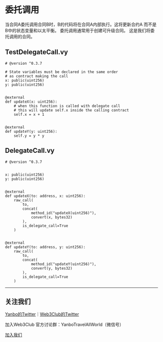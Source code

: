 # 委托调用
当合同A委托调用合同B时，B的代码将在合同A内部执行。这将更新合约A 而不是B中的状态变量和以太平衡。
委托调用通常用于创建可升级合同。
这是我们将委托调用的合同。
## TestDelegateCall.vy

```
# @version ^0.3.7

# State variables must be declared in the same order
# as contract making the call
x: public(uint256)
y: public(uint256)


@external
def updateX(x: uint256):
    # when this function is called with delegate call
    # this will update self.x inside the calling contract
    self.x = x + 1


@external
def updateY(y: uint256):
    self.y = y * y
```

## DelegateCall.vy

```
# @version ^0.3.7


x: public(uint256)
y: public(uint256)


@external
def updateX(to: address, x: uint256):
    raw_call(
        to,
        concat(
            method_id("updateX(uint256)"),
            convert(x, bytes32)
        ),
        is_delegate_call=True
    )


@external
def updateY(to: address, y: uint256):
    raw_call(
        to,
        concat(
            method_id("updateY(uint256)"),
            convert(y, bytes32)
        ),
        is_delegate_call=True
    )
```

---
## 关注我们
[Yanbo的Twitter](https://twitter.com/YanboOfficial)｜[Web3Club的Twitter](https://twitter.com/Web3ClubCN)

加入Web3Club 官方讨论群：YanboTravelAllWorld（微信号）

[加入我们](https://github.com/Web3-Club/Intro./blob/main/Join%20club.md)
